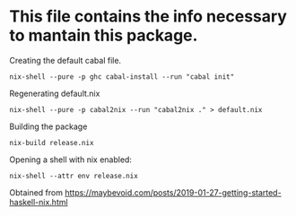 # This file contains the info necessary to mantain this package.


Creating the default cabal file.

```
nix-shell --pure -p ghc cabal-install --run "cabal init"
```

Regenerating default.nix

```
nix-shell --pure -p cabal2nix --run "cabal2nix ." > default.nix

```

Building the package

```nix-build release.nix```

Opening a shell with nix enabled:


```nix-shell --attr env release.nix```


Obtained from <https://maybevoid.com/posts/2019-01-27-getting-started-haskell-nix.html>

